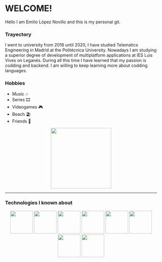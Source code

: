 # WELCOME!
Hello I am Emilio López Novillo and this is my personal git.

### Trayectory
I went to university from 2018 until 2020, I have studied Telematics Engineering in Madrid at the Politécnica University. Nowadays I am studying a superior degree of development of multiplatform applications at IES Luis Vives on Leganés. During all this time I have learned that my passion is codding and backend. I am willing to keep learning more about codding languages.

### Hobbies
- Music 🎶
- Series 🎞
- Videogames 🎮
- Beach 🏖
- Friends 🍻
 
<div align="center">
  <img align="center" src="https://static.wikia.nocookie.net/shingeki-no-kyojin/images/6/69/Cuerpo_de_Exploraci%C3%B3n.png/revision/latest?cb=20170814004256&path-prefix=es" height="200"/>
</div>

___

### Technologies I known about
<div align="center">
  <img src="https://i.blogs.es/8d2420/650_1000_java/1366_2000.png" height="75"/>
  <img src="https://ooi.gitbook.io/~/files/v0/b/gitbook-28427.appspot.com/o/assets%2F-LKPU2wzMxBOvFQpzlkK%2F-LP1ozRGWuZ56zrrwTde%2F-LP1s6iAXrYkbdW9LEyY%2Fimage.png?alt=media&token=05cead33-7d37-43ba-8621-368ce22ce10a" height="75"/>
  <img src="https://sipremcol.co/web/assets/img/tecnologias/t_androids.png" height="75"/>
  <img src="https://obscureproblemsandgotchas.com/wp-content/uploads/2018/09/Git-bash.png" height="75"/>
  <img src="https://miro.medium.com/max/512/1*wsUFLalh9OOXk8kXQMKRhg.jpeg" height="75"/>
  <img src="https://encrypted-tbn0.gstatic.com/images?q=tbn:ANd9GcSLa4G-qJA1WGwNWa_pFSpp8lt6PeGv_Qk4ng&usqp=CAU" height="75"/>
  <img src="https://cdn-icons-png.flaticon.com/512/174/174854.png" height="75"/>
  <img src="https://cdn-icons-png.flaticon.com/512/732/732190.png" height="75"/>
</div>
